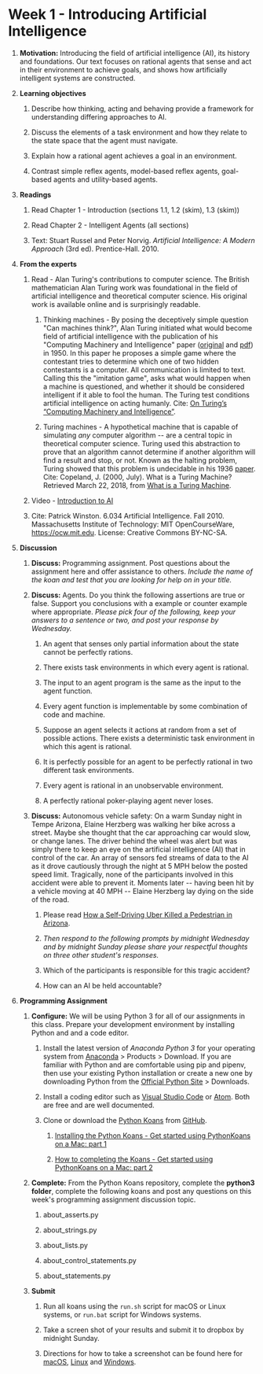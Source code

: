 # Week 1 - Introducing Artificial Intelligence

1. **Motivation:**  Introducing the field of artificial intelligence (AI), its history and foundations.  Our text focuses on rational agents that sense and act in their environment to achieve goals, and shows how artificially intelligent systems are constructed.

1. **Learning objectives**

    1. Describe how thinking, acting and behaving provide a framework for understanding differing approaches to AI.

    1. Discuss the elements of a task environment and how they relate to the state space that the agent must navigate.

    1. Explain how a rational agent achieves a goal in an environment.

    1. Contrast simple reflex agents, model-based reflex agents, goal-based agents and utility-based agents.

1. **Readings**

    1. Read Chapter 1 - Introduction (sections 1.1, 1.2 (skim), 1.3 (skim))

    1. Read Chapter 2 - Intelligent Agents (all sections)

    1. Text: Stuart Russel and Peter Norvig. _Artificial Intelligence: A Modern Approach_ (3rd ed). Prentice-Hall. 2010.

1. **From the experts**

    1. Read - Alan Turing's contributions to computer science. The British mathematician Alan Turing work was foundational in the field of artificial intelligence and theoretical computer science.  His original work is available online and is surprisingly readable.

        1. Thinking machines - By posing the deceptively simple question "Can machines think?", Alan Turing initiated what would become field of artificial intelligence with the publication of his "Computing Machinery and Intelligence" paper ([original](http://www.turingarchive.org/browse.php/B/9) and [pdf](https://www.csee.umbc.edu/courses/471/papers/turing.pdf)) in 1950.  In this paper he proposes a simple game where the contestant tries to determine which one of two hidden contestants is a computer.  All communication is limited to text.  Calling this the "imitation game", asks what would happen when a machine is questioned, and whether it should be considered intelligent if it able to fool the human.  The Turing test conditions artificial intelligence on acting humanly.  Cite: [On Turing’s “Computing Machinery and Intelligence”](https://graehamdouglas.com/2013/12/27/on-turings-computing-machinery-and-intelligence/).

        1. Turing machines - A hypothetical machine that is capable of simulating *any* computer algorithm -- are a central topic in theoretical computer science.  Turing used this abstraction to prove that an algorithm cannot determine if another algorithm will find a result and stop, or not. Known as the halting problem, Turing showed that this problem is undecidable in his 1936 [paper](http://www.turingarchive.org/browse.php/B/12). Cite: Copeland, J. (2000, July). What is a Turing Machine? Retrieved March 22, 2018, from [What is a Turing Machine](http://www.alanturing.net/turing_archive/pages/reference%20articles/what%20is%20a%20turing%20machine.html).

    1. Video - [Introduction to AI](https://youtu.be/TjZBTDzGeGg)

    1. Cite: Patrick Winston. 6.034 Artificial Intelligence. Fall 2010. Massachusetts Institute of Technology: MIT OpenCourseWare, https://ocw.mit.edu. License: Creative Commons BY-NC-SA.

1. **Discussion**

    1. **Discuss:** Programming assignment. Post questions about the assignment here and offer assistance to others.  _Include the name of the koan and test that you are looking for help on  in your title._

    1. **Discuss:** Agents. Do you think the following assertions are true or false.  Support you conclusions with a example or counter example where appropriate.  _Please pick four of the following, keep your answers to a sentence or two, and post your response by Wednesday._

        1. An agent that senses only partial information about the state cannot be perfectly rations.

        1. There exists task environments in which every agent is rational.

        1. The input to an agent program is the same as the input to the agent function.

        1. Every agent function is implementable by some combination of code and machine.

        1. Suppose an agent selects it actions at random from a set of possible actions.  There exists a deterministic task environment in which this agent is rational.

        1. It is perfectly possible for an agent to be perfectly rational in two different task environments.

        1. Every agent is rational in an unobservable environment.

        1. A perfectly rational poker-playing agent never loses.

    1. **Discuss:** Autonomous vehicle safety: On a warm Sunday night in Tempe Arizona, Elaine Herzberg was walking her bike across a street. Maybe she thought that the car approaching car would slow, or change lanes. The driver behind the wheel was alert but was simply there to keep an eye on the artificial intelligence (AI) that in control of the car. An array of sensors fed streams of data to the AI as it drove cautiously through the night at 5 MPH below the posted speed limit. Tragically, none of the participants involved in this accident were able to prevent it.  Moments later -- having been hit by a vehicle moving at 40 MPH -- Elaine Herzberg lay dying on the side of the road.

        1. Please read [How a Self-Driving Uber Killed a Pedestrian in Arizona](https://www.nytimes.com/interactive/2018/03/20/us/self-driving-uber-pedestrian-killed.html).

        1. _Then respond to the following prompts by midnight Wednesday and by midnight Sunday please share your respectful thoughts on three other student's responses._

        1. Which of the participants is responsible for this tragic accident?

        1. How can an AI be held accountable?

1. **Programming Assignment**

    1. **Configure:** We will be using Python 3 for all of our assignments in this class.  Prepare your development environment by installing Python and and a code editor.

        1. Install the latest version of _Anaconda Python 3_ for your operating system from [Anaconda](https://www.anaconda.com/) > Products > Download.  If you are familiar with Python and are comfortable using pip and pipenv, then use your existing Python installation or create a new one by downloading Python from the [Official Python Site](https://www.python.org/) > Downloads.

        1. Install a coding editor such as [Visual Studio Code](https://code.visualstudio.com/) or [Atom](https://atom.io/).  Both are free and are well documented.

        1. Clone or download the [Python Koans](https://github.com/gregmalcolm/python_koans) from [GitHub](https://github.com/).

            1. [Installing the Python Koans - Get started using PythonKoans on a Mac: part 1](https://youtu.be/e2WXgXEjbHY)

            1. [How to completing the Koans - Get started using PythonKoans on a Mac: part 2](https://youtu.be/2r3MLH15kQc)

    1. **Complete:** From the Python Koans repository, complete the **python3 folder**, complete the following koans and post any questions on this week's programming assignment discussion topic.

        1. about_asserts.py

        1. about_strings.py

        1. about_lists.py

        1. about_control_statements.py

        1. about_statements.py

    1. **Submit**
        1. Run all koans using the `run.sh` script for macOS or Linux systems, or `run.bat` script for Windows systems.

        1. Take a screen shot of your results and submit it to dropbox by midnight Sunday.
        1. Directions for how to take a screenshot can be found here for [macOS](https://www.wikihow.com/Take-a-Screenshot-on-a-Mac), [Linux](https://www.wikihow.com/Take-a-Screenshot-in-Linux) and [Windows](https://www.wikihow.com/Take-a-Screenshot-in-Microsoft-Windows).
